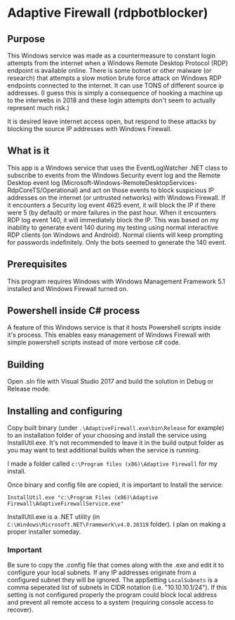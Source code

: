 # Adaptive Firewall (rdpbotblocker)

## Purpose
This Windows service was made as a countermeasure to constant login attempts from the internet when a Windows Remote Desktop Protocol (RDP) endpoint is available online.  There is some botnet or other malware (or research) that attempts a slow motion brute force attack on Windows RDP endpoints connected to the internet. It can use TONS of different source ip addresses. (I guess this is simply a consequence of hooking a machine up to the interwebs in 2018 and these login attempts don't seem to actually represent much risk.)

It is desired leave internet access open, but respond to these attacks by blocking the source IP addresses with Windows Firewall.

## What is it
This app is a Windows service that uses the EventLogWatcher .NET class to subscribe to events from the Windows Security event log and the Remote Desktop event log (Microsoft-Windows-RemoteDesktopServices-RdpCoreTS/Operational) and act on those events to block suspicious IP addresses on the internet (or untrusted networks) with Windows Firewall.  If it encounters a Security log event 4625 event, it will block the IP if there were 5 (by default) or more failures in the past hour. When it encounters RDP log event 140, it will immediately block the IP.  This was based on my inability to generate event 140 during my testing using normal interactive RDP clients (on Windows and Android). Normal clients will keep prompting for passwords indefinitely. Only the bots seemed to generate the 140 event. 

## Prerequisites
This program requires Windows with Windows Management Framework 5.1 installed and Windows Firewall turned on.

## Powershell inside C# process
A feature of this Windows service is that it hosts Powershell scripts inside it's process.  This enables easy management of Windows Firewall with simple powershell scripts instead of more verbose c# code.

## Building
Open .sln file with Visual Studio 2017 and build the solution in Debug or Release mode.

## Installing and configuring
Copy built binary (under `.\AdaptiveFirewall.exe\bin\Release` for example) to an installation folder of your choosing and install the service using InstallUtil.exe. It's not recommended to leave it in the build output folder as you may want to test additional builds when the service is running.

I made a folder called `c:\Program files (x86)\Adaptive Firewall` for my install.

Once binary and config file are copied, it is important to Install the service:

`InstallUtil.exe "c:\Program Files (x86)\Adaptive Firewall\AdaptiveFirewallService.exe"`

InstallUtil.exe is a .NET utility (in `C:\Windows\Microsoft.NET\Framework\v4.0.30319` folder).  I plan on making a proper installer someday.

### **Important**
Be sure to copy the .config file that comes along with the .exe and edit it to configure your local subnets. If any IP addresses originate from a configured subnet they will be ignored. The appSetting `LocalSubnets` is a comma seperated list of subnets in CIDR notation (i.e. "10.10.10.1/24").  If this setting is not configured properly the program could block local address and prevent all remote access to a system (requiring console access to recover).
